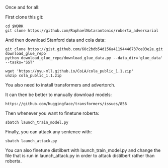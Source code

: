 Once and for all:

First clone this git:

```
cd $WORK
git clone https://github.com/RaphaelNotarantonio/roberta_adversarial
```

And then download Stanford data and cola data:

```
git clone https://gist.github.com/60c2bdb54d156a41194446737ce03e2e.git download_glue_repo
python download_glue_repo/download_glue_data.py --data_dir='glue_data' --tasks='SST'

wget 'https://nyu-mll.github.io/CoLA/cola_public_1.1.zip'
unzip cola_public_1.1.zip
```

You also need to install transformers and advertorch.

It can then be better to manually download models:

```
https://github.com/huggingface/transformers/issues/856
```

Then whenever you want to finetune roberta:

```
sbatch launch_train_model.py
```

Finally, you can attack any sentence with:

```
sbatch launch_attack.py  
```

You can also finetune distilbert with launch_train_model.py and change the file that is run in launch_attack.py in order to attack distilbert rather than roberta.
